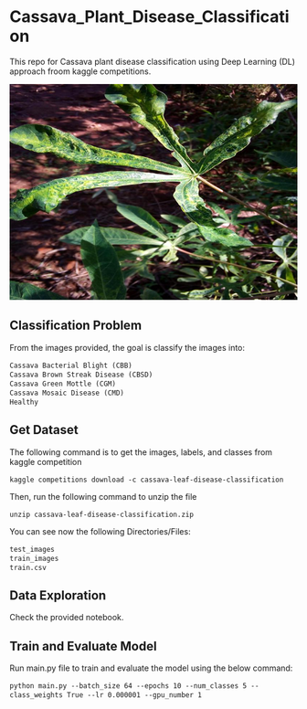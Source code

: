 # Cassava_Plant_Disease_Classification
This repo for Cassava plant disease classification using Deep Learning (DL) approach froom kaggle competitions. 

![Cassava Plant](Figures/336550.jpg)



## Classification Problem 

From the images provided, the goal is classify the images into: 

```
Cassava Bacterial Blight (CBB)
Cassava Brown Streak Disease (CBSD) 
Cassava Green Mottle (CGM)
Cassava Mosaic Disease (CMD)
Healthy
```

## Get Dataset
The following command is to get the images, labels, and classes from kaggle competition

```
kaggle competitions download -c cassava-leaf-disease-classification
```
Then, run the following command to unzip the file
```
unzip cassava-leaf-disease-classification.zip
```

You can see now the following Directories/Files: 
```
test_images
train_images 
train.csv
```

## Data Exploration 

Check the provided notebook. 


## Train and Evaluate Model

Run main.py file to train and evaluate the model using the below command: 

```
python main.py --batch_size 64 --epochs 10 --num_classes 5 --class_weights True --lr 0.000001 --gpu_number 1
```

